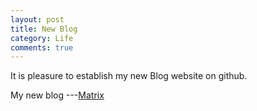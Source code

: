 ```yaml
---
layout: post
title: New Blog
category: Life
comments: true
---
```


It is pleasure to establish my new Blog website on github.

My new blog ---<a href="https://singlerush.github.io/blog">Matrix</a>

